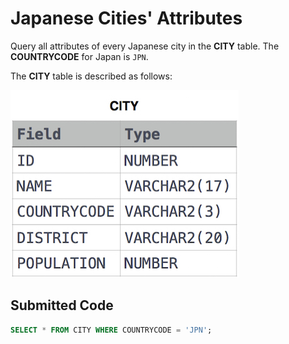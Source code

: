 # Japanese Cities' Attributes

Query all attributes of every Japanese city in the **CITY** table. The **COUNTRYCODE** for Japan is `JPN`.

The **CITY** table is described as follows:

![](../src/1449729804-f21d187d0f-CITY.jpg)

## Submitted Code

```sql
SELECT * FROM CITY WHERE COUNTRYCODE = 'JPN';
```
